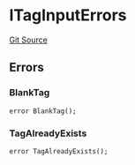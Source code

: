 # ITagInputErrors
[Git Source](https://github.com/thrackle-io/tron/blob/17f0c18311739ad27e810cec2eb3f45ea28c2fd7/src/common/IErrors.sol)


## Errors
### BlankTag

```solidity
error BlankTag();
```

### TagAlreadyExists

```solidity
error TagAlreadyExists();
```

